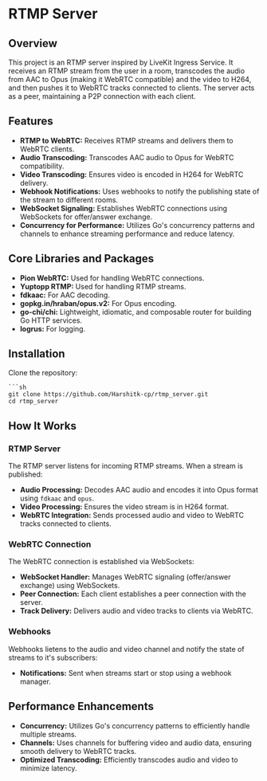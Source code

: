 # RTMP Server

## Overview

This project is an RTMP server inspired by LiveKit Ingress Service. It receives an RTMP stream from the user in a room, transcodes the audio from AAC to Opus (making it WebRTC compatible) and the video to H264, and then pushes it to WebRTC tracks connected to clients. The server acts as a peer, maintaining a P2P connection with each client.

## Features

- **RTMP to WebRTC:** Receives RTMP streams and delivers them to WebRTC clients.
- **Audio Transcoding:** Transcodes AAC audio to Opus for WebRTC compatibility.
- **Video Transcoding:** Ensures video is encoded in H264 for WebRTC delivery.
- **Webhook Notifications:** Uses webhooks to notify the publishing state of the stream to different rooms.
- **WebSocket Signaling:** Establishes WebRTC connections using WebSockets for offer/answer exchange.
- **Concurrency for Performance:** Utilizes Go's concurrency patterns and channels to enhance streaming performance and reduce latency.

## Core Libraries and Packages

- **Pion WebRTC:** Used for handling WebRTC connections.
- **Yuptopp RTMP:** Used for handling RTMP streams.
- **fdkaac:** For AAC decoding.
- **gopkg.in/hraban/opus.v2:** For Opus encoding.
- **go-chi/chi:** Lightweight, idiomatic, and composable router for building Go HTTP services.
- **logrus:** For logging.

## Installation

Clone the repository:

    ```sh
    git clone https://github.com/Harshitk-cp/rtmp_server.git
    cd rtmp_server




  ## How It Works
  
  ### RTMP Server
  
  The RTMP server listens for incoming RTMP streams. When a stream is published:
  
  - **Audio Processing:** Decodes AAC audio and encodes it into Opus format using `fdkaac` and `opus`.
  - **Video Processing:** Ensures the video stream is in H264 format.
  - **WebRTC Integration:** Sends processed audio and video to WebRTC tracks connected to clients.
  
  ### WebRTC Connection
  
  The WebRTC connection is established via WebSockets:
  
  - **WebSocket Handler:** Manages WebRTC signaling (offer/answer exchange) using WebSockets.
  - **Peer Connection:** Each client establishes a peer connection with the server.
  - **Track Delivery:** Delivers audio and video tracks to clients via WebRTC.
  
  ### Webhooks
  
  Webhooks lietens to the audio and video channel and notify the state of streams to it's subscribers:
  
  - **Notifications:** Sent when streams start or stop using a webhook manager.
  
  ## Performance Enhancements
  
  - **Concurrency:** Utilizes Go's concurrency patterns to efficiently handle multiple streams.
  - **Channels:** Uses channels for buffering video and audio data, ensuring smooth delivery to WebRTC tracks.
  - **Optimized Transcoding:** Efficiently transcodes audio and video to minimize latency.

